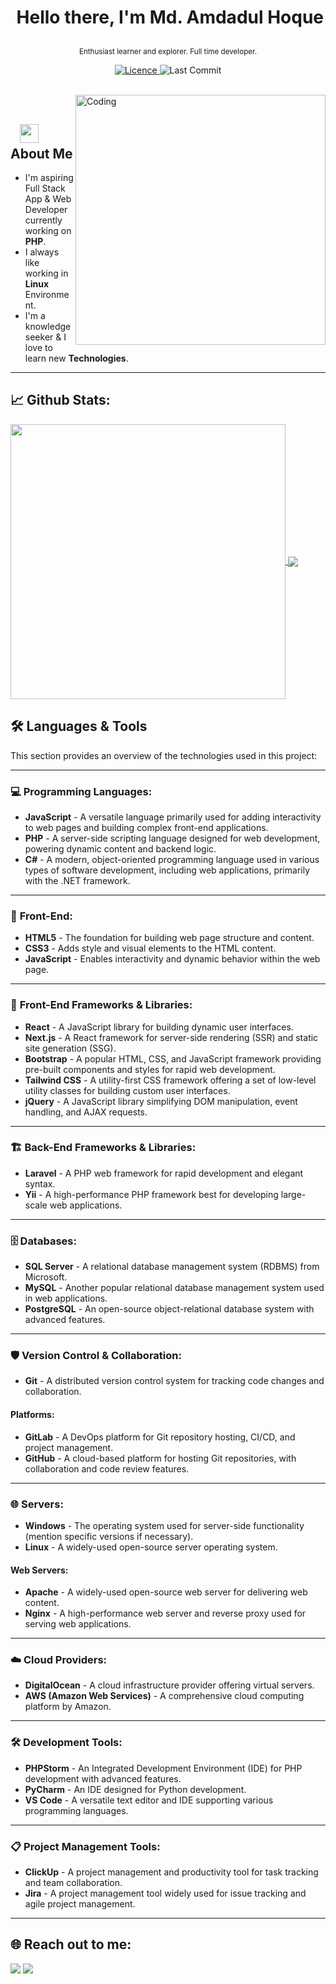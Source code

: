 # <p align="center">️ **Hello there, I'm Md. Amdadul Hoque** </p>
<p align="center">️<small>Enthusiast learner and explorer. Full time developer.</small></p>

<p align="center">
<a href="https://img.shields.io/github/license/amdadul/amdadul">
<img alt="Licence" src="https://img.shields.io/github/license/amdadul/amdadul?color=brightgreen&label=LICENCE&logo=MIT"/>
</a>
<img alt="Last Commit" src="https://img.shields.io/github/last-commit/amdadul/amdadul?logo=markdown&label=LAST+UPDATE&color=29bf12&style=flat">
</p>
</br>
<img align="right" alt="Coding" width="400" src="https://media.giphy.com/media/Y4ak9Ki2GZCbJxAnJD/giphy.gif">
</br>

## &nbsp; &nbsp;<img src="https://media.giphy.com/media/WUlplcMpOCEmTGBtBW/giphy.gif" width="30"> **About Me**

- I'm aspiring Full Stack App & Web Developer currently working on **PHP**.
- I always like working in **Linux** Environment.
- I'm a knowledge seeker & I love to learn new **Technologies**.

---

## 📈 **Github Stats:**

<a href="https://github.com/amdadul">
<img width="440" align="center" src="https://github-readme-stats.vercel.app/api?username=amdadul&show_icons=true&include_all_commits=true&theme=blue-green&count_private=true">
</a>
<a href="https://github.com/amdadul/github-readme-stats">
<img align="center" src="https://github-readme-stats.anuraghazra1.vercel.app/api/top-langs/?username=amdadul&layout=compact&theme=blue-green" />
</a>

</br>

## 🛠️ **Languages & Tools**

This section provides an overview of the technologies used in this project:

---

### 💻 **Programming Languages:**

- **JavaScript** - A versatile language primarily used for adding interactivity to web pages and building complex front-end applications.
- **PHP** - A server-side scripting language designed for web development, powering dynamic content and backend logic.
- **C#** - A modern, object-oriented programming language used in various types of software development, including web applications, primarily with the .NET framework.

---

### 🎨 **Front-End:**

- **HTML5** - The foundation for building web page structure and content.
- **CSS3** - Adds style and visual elements to the HTML content.
- **JavaScript** - Enables interactivity and dynamic behavior within the web page.

---

### 🧩 **Front-End Frameworks & Libraries:**

- **React** - A JavaScript library for building dynamic user interfaces.
- **Next.js** - A React framework for server-side rendering (SSR) and static site generation (SSG).
- **Bootstrap** - A popular HTML, CSS, and JavaScript framework providing pre-built components and styles for rapid web development.
- **Tailwind CSS** - A utility-first CSS framework offering a set of low-level utility classes for building custom user interfaces.
- **jQuery** - A JavaScript library simplifying DOM manipulation, event handling, and AJAX requests.

---

### 🏗️ **Back-End Frameworks & Libraries:**

- **Laravel** - A PHP web framework for rapid development and elegant syntax.
- **Yii** - A high-performance PHP framework best for developing large-scale web applications.

---

### 🗄️ **Databases:**

- **SQL Server** - A relational database management system (RDBMS) from Microsoft.
- **MySQL** - Another popular relational database management system used in web applications.
- **PostgreSQL** - An open-source object-relational database system with advanced features.

---

### 🛡️ **Version Control & Collaboration:**

- **Git** - A distributed version control system for tracking code changes and collaboration.

#### Platforms:
- **GitLab** - A DevOps platform for Git repository hosting, CI/CD, and project management.
- **GitHub** - A cloud-based platform for hosting Git repositories, with collaboration and code review features.

---

### 🌐 **Servers:**

- **Windows** - The operating system used for server-side functionality (mention specific versions if necessary).
- **Linux** - A widely-used open-source server operating system.

#### Web Servers:
- **Apache** - A widely-used open-source web server for delivering web content.
- **Nginx** - A high-performance web server and reverse proxy used for serving web applications.

---

### ☁️ **Cloud Providers:**

- **DigitalOcean** - A cloud infrastructure provider offering virtual servers.
- **AWS (Amazon Web Services)** - A comprehensive cloud computing platform by Amazon.

---

### 🛠️ **Development Tools:**

- **PHPStorm** - An Integrated Development Environment (IDE) for PHP development with advanced features.
- **PyCharm** - An IDE designed for Python development.
- **VS Code** - A versatile text editor and IDE supporting various programming languages.

---

### 📋 **Project Management Tools:**

- **ClickUp** - A project management and productivity tool for task tracking and team collaboration.
- **Jira** - A project management tool widely used for issue tracking and agile project management.

---


## 🌐 **Reach out to me:** ️

[<img src="https://img.shields.io/badge/LinkedIn-eahoque-informational?style=for-the-badge&labelColor=black&logo=linkedin&logoColor=0077b5&&color=0077b5"/>][linkedin]
[<img src="https://img.shields.io/badge/Gmail-amdadulhaque05@gmail.com-informational?style=for-the-badge&labelColor=black&logoColor=d14836&logo=gmail&color=d14836"/>][gmail]

[comment]: <> ([<img src="https://img.shields.io/badge/Github-amdadul?style=for-the-badge&labelColor=black&logo=github&color=7d88e6"/>][github])

[comment]: <> ([<img src="https://img.shields.io/badge/Twitter-@ea_hoque-informational?style=for-the-badge&labelColor=black&logo=twitter&logoColor=#1DA1F2&color=1da1f2"/>][twitter])

<!-- Links of Definitions -->

[linkedin]: https://www.linkedin.com/in/eahoque
[gmail]: mailto:amdadulhaque05@gmail.com "Lets connect through email"
[github]: https://github.com/amdadul
[licence]: https://github.com/amdadul/amdadul/LICENSE

[comment]: <> ([twitter]: https://twitter.com/ea_hoque)
[facebook]: https://facebook.com/engr.amdadulhaque
